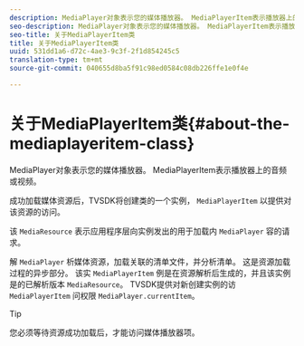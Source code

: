 ```yaml
---
description: MediaPlayer对象表示您的媒体播放器。 MediaPlayerItem表示播放器上的音频或视频。
seo-description: MediaPlayer对象表示您的媒体播放器。 MediaPlayerItem表示播放器上的音频或视频。
seo-title: 关于MediaPlayerItem类
title: 关于MediaPlayerItem类
uuid: 531dd1a6-d72c-4ae3-9c3f-2f1d854245c5
translation-type: tm+mt
source-git-commit: 040655d8ba5f91c98ed0584c08db226ffe1e0f4e

---
```



# 关于MediaPlayerItem类{#about-the-mediaplayeritem-class}

MediaPlayer对象表示您的媒体播放器。 MediaPlayerItem表示播放器上的音频或视频。

<!--<a id="section_01BC89E5C5A94D0A95EF9D29FBCE758A"></a>-->

成功加载媒体资源后，TVSDK将创建类的一个实例， `MediaPlayerItem` 以提供对该资源的访问。

该 `MediaResource` 表示应用程序层向实例发出的用于加载内 `MediaPlayer` 容的请求。

解 `MediaPlayer` 析媒体资源，加载关联的清单文件，并分析清单。 这是资源加载过程的异步部分。 该实 `MediaPlayerItem` 例是在资源解析后生成的，并且该实例是的已解析版本 `MediaResource`。 TVSDK提供对新创建实例的访 `MediaPlayerItem` 问权限 `MediaPlayer.currentItem`。

>[!TIP]
>
>您必须等待资源成功加载后，才能访问媒体播放器项。

